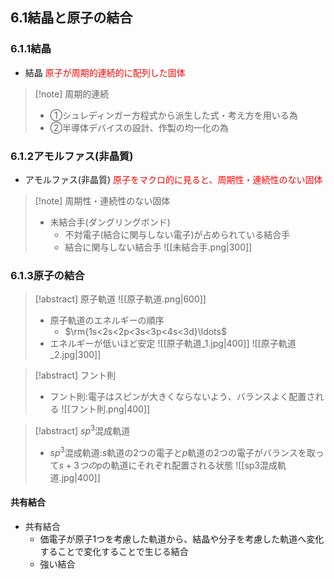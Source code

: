 ## $6.1$結晶と原子の結合

### $6.1.1$結晶
- 結晶
    <span style="color: red;">原子が周期的連続的に配列した固体</span>
> [!note] 周期的連続
> - ①シュレディンガー方程式から派生した式・考え方を用いる為
> - ②半導体デバイスの設計、作製の均一化の為

### $6.1.2$アモルファス(非晶質)
- アモルファス(非晶質)
    <span style="color: red;">原子をマクロ的に見ると、周期性・連続性のない固体</span>
> [!note] 周期性・連続性のない固体
> - 未結合手(ダングリングボンド)
>    - 不対電子(結合に関与しない電子)が占められている結合手
>    - 結合に関与しない結合手
> ![[未結合手.png|300]]

### $6.1.3$原子の結合

> [!abstract] 原子軌道
> ![[原子軌道.png|600]]
> - 原子軌道のエネルギーの順序
>     - $\rm{1s<2s<2p<3s<3p<4s<3d}\ldots$
> - エネルギーが低いほど安定
> ![[原子軌道_1.jpg|400]]
> ![[原子軌道_2.jpg|300]]

> [!abstract] フント則
> - フント則:電子はスピンが大きくならないよう、バランスよく配置される
> ![[フント則.png|400]]

> [!abstract] $sp^3$混成軌道
> - $sp^3$混成軌道:$s$軌道の$2$つの電子と$p$軌道の$2$つの電子がバランスを取って$s+3つのp$の軌道にそれぞれ配置される状態
> ![[sp3混成軌道.jpg|400]]


#### 共有結合
- 共有結合
    - 価電子が原子$1$つを考慮した軌道から、結晶や分子を考慮した軌道へ変化することで変化することで生じる結合
    - 強い結合


